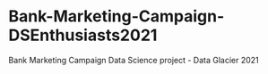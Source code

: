 # Bank-Marketing-Campaign-DSEnthusiasts2021
Bank Marketing Campaign Data Science project - Data Glacier 2021
